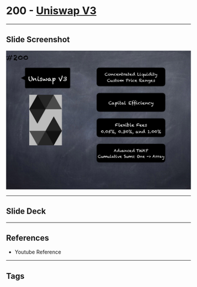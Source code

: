 # 200 - [Uniswap V3](Uniswap%20V3.md)


___
## Slide Screenshot
![200.png](../images/solidity201/200.png)
___
## Slide Deck

___
## References
- Youtube Reference
___
## Tags